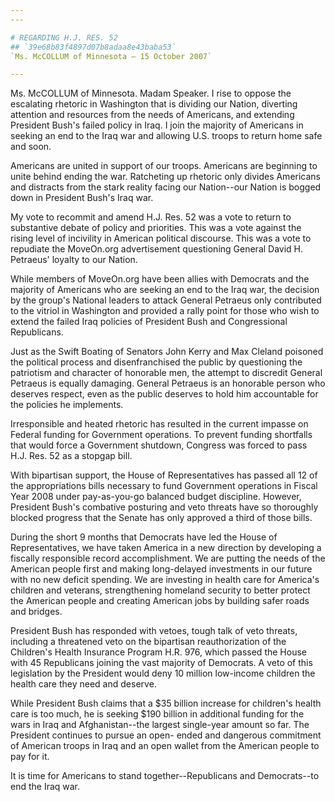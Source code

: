 ```yaml
---
---

# REGARDING H.J. RES. 52
## `39e68b83f4897d07b8adaa8e43baba53`
`Ms. McCOLLUM of Minnesota — 15 October 2007`

---
```



Ms. McCOLLUM of Minnesota. Madam Speaker. I rise to oppose the 
escalating rhetoric in Washington that is dividing our Nation, 
diverting attention and resources from the needs of Americans, and 
extending President Bush's failed policy in Iraq. I join the majority 
of Americans in seeking an end to the Iraq war and allowing U.S. troops 
to return home safe and soon.

Americans are united in support of our troops. Americans are 
beginning to unite behind ending the war. Ratcheting up rhetoric only 
divides Americans and distracts from the stark reality facing our 
Nation--our Nation is bogged down in President Bush's Iraq war.

My vote to recommit and amend H.J. Res. 52 was a vote to return to 
substantive debate of policy and priorities. This was a vote against 
the rising level of incivility in American political discourse. This 
was a vote to repudiate the MoveOn.org advertisement questioning 
General David H. Petraeus' loyalty to our Nation.

While members of MoveOn.org have been allies with Democrats and the 
majority of Americans who are seeking an end to the Iraq war, the 
decision by the group's National leaders to attack General Petraeus 
only contributed to the vitriol in Washington and provided a rally 
point for those who wish to extend the failed Iraq policies of 
President Bush and Congressional Republicans.

Just as the Swift Boating of Senators John Kerry and Max Cleland 
poisoned the political process and disenfranchised the public by 
questioning the patriotism and character of honorable men, the attempt 
to discredit General Petraeus is equally damaging. General Petraeus is 
an honorable person who deserves respect, even as the public deserves 
to hold him accountable for the policies he implements.

Irresponsible and heated rhetoric has resulted in the current impasse 
on Federal funding for Government operations. To prevent funding 
shortfalls that would force a Government shutdown, Congress was forced 
to pass H.J. Res. 52 as a stopgap bill.

With bipartisan support, the House of Representatives has passed all 
12 of the appropriations bills necessary to fund Government operations 
in Fiscal Year 2008 under pay-as-you-go balanced budget discipline. 
However, President Bush's combative posturing and veto threats have so 
thoroughly blocked progress that the Senate has only approved a third 
of those bills.

During the short 9 months that Democrats have led the House of 
Representatives, we have taken America in a new direction by developing 
a fiscally responsible record accomplishment. We are putting the needs 
of the American people first and making long-delayed investments in our 
future with no new deficit spending. We are investing in health care 
for America's children and veterans, strengthening homeland security to 
better protect the American people and creating American jobs by 
building safer roads and bridges.

President Bush has responded with vetoes, tough talk of veto threats, 
including a threatened veto on the bipartisan reauthorization of the 
Children's Health Insurance Program H.R. 976, which passed the House 
with 45 Republicans joining the vast majority of Democrats. A veto of 
this legislation by the President would deny 10 million low-income 
children the health care they need and deserve.

While President Bush claims that a $35 billion increase for 
children's health care is too much, he is seeking $190 billion in 
additional funding for the wars in Iraq and Afghanistan--the largest 
single-year amount so far. The President continues to pursue an open-
ended and dangerous commitment of American troops in Iraq and an open 
wallet from the American people to pay for it.

It is time for Americans to stand together--Republicans and 
Democrats--to end the Iraq war.
